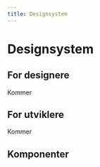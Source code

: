 ```yaml
---
title: Designsystem
---
```


# Designsystem

## For designere

Kommer

## For utviklere

Kommer

## Komponenter

<Overview exclude="uu,tokens" />